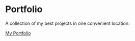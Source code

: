 # Portfolio

A collection of my best projects in one convenient location.

[My Portfolio](happy-cats.surge.sh)

